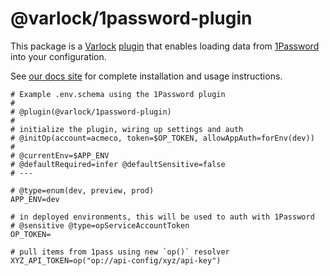 # @varlock/1password-plugin

This package is a [Varlock](https://varlock.dev) [plugin](https://varlock.dev/guides/plugins/) that enables loading data from [1Password](https://1password.com/) into your configuration.

See [our docs site](https://varlock.dev/plugins/1password/) for complete installation and usage instructions.

```env-spec
# Example .env.schema using the 1Password plugin
#
# @plugin(@varlock/1password-plugin)
#
# initialize the plugin, wiring up settings and auth
# @initOp(account=acmeco, token=$OP_TOKEN, allowAppAuth=forEnv(dev))
#
# @currentEnv=$APP_ENV
# @defaultRequired=infer @defaultSensitive=false
# ---

# @type=enum(dev, preview, prod)
APP_ENV=dev

# in deployed environments, this will be used to auth with 1Password
# @sensitive @type=opServiceAccountToken
OP_TOKEN=

# pull items from 1pass using new `op()` resolver
XYZ_API_TOKEN=op("op://api-config/xyz/api-key")
```
